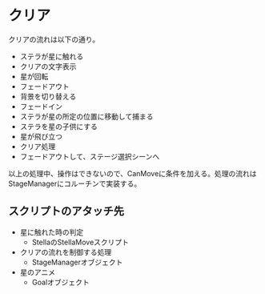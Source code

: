 # クリア
クリアの流れは以下の通り。

- ステラが星に触れる
- クリアの文字表示
- 星が回転
- フェードアウト
- 背景を切り替える
- フェードイン
- ステラが星の所定の位置に移動して捕まる
- ステラを星の子供にする
- 星が飛び立つ
- クリア処理
- フェードアウトして、ステージ選択シーンへ

以上の処理中、操作はできないので、CanMoveに条件を加える。処理の流れはStageManagerにコルーチンで実装する。

## スクリプトのアタッチ先
- 星に触れた時の判定
  - StellaのStellaMoveスクリプト
- クリアの流れを制御する処理
  - StageManagerオブジェクト
- 星のアニメ
  - Goalオブジェクト
